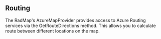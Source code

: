## Routing
The RadMap's AzureMapProvider provides access to Azure Routing services via the GetRouteDirections method.
This allows you to calculate route between different locations on the map.

[//]: <keywords:VisualizationLayer, UseBitmapCache, RouteRequest, RouteResponse, PolylineData, Service>
